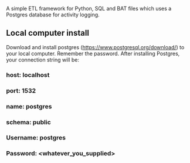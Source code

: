 A simple ETL framework for Python, SQL and BAT files which uses a Postgres database for activity logging.


## Local computer install
Download and install postgres (https://www.postgresql.org/download/) to your local computer.  Remember the password.  After installing Postgres, your connection string will be:

### host: localhost
### port: 1532
### name: postgres
### schema: public
### Username: postgres
### Password: <whatever_you_supplied>


